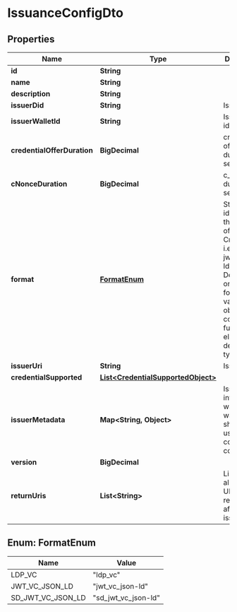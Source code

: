 # IssuanceConfigDto

## Properties

| Name                        | Type                                                                      | Description                                                                                                                                                             | Notes      |
| --------------------------- | ------------------------------------------------------------------------- | ----------------------------------------------------------------------------------------------------------------------------------------------------------------------- | ---------- |
| **id**                      | **String**                                                                |                                                                                                                                                                         | [optional] |
| **name**                    | **String**                                                                |                                                                                                                                                                         | [optional] |
| **description**             | **String**                                                                |                                                                                                                                                                         | [optional] |
| **issuerDid**               | **String**                                                                | Issuer DID                                                                                                                                                              | [optional] |
| **issuerWalletId**          | **String**                                                                | Issuer Wallet id                                                                                                                                                        | [optional] |
| **credentialOfferDuration** | **BigDecimal**                                                            | credential offer duration in second                                                                                                                                     | [optional] |
| **cNonceDuration**          | **BigDecimal**                                                            | c_nonce duration in second                                                                                                                                              | [optional] |
| **format**                  | [**FormatEnum**](#FormatEnum)                                             | String identifying the format of this Credential, i.e., jwt_vc_json-ld or ldp_vc. Depending on the format value, the object contains further elements defining the type | [optional] |
| **issuerUri**               | **String**                                                                | Issuer URI                                                                                                                                                              | [optional] |
| **credentialSupported**     | [**List&lt;CredentialSupportedObject&gt;**](CredentialSupportedObject.md) |                                                                                                                                                                         | [optional] |
| **issuerMetadata**          | **Map&lt;String, Object&gt;**                                             | Issuer public information wallet may want to show to user during consent confirmation                                                                                   | [optional] |
| **version**                 | **BigDecimal**                                                            |                                                                                                                                                                         | [optional] |
| **returnUris**              | **List&lt;String&gt;**                                                    | List of allowed URIs to be returned to after issuance                                                                                                                   | [optional] |

## Enum: FormatEnum

| Name              | Value                         |
| ----------------- | ----------------------------- |
| LDP_VC            | &quot;ldp_vc&quot;            |
| JWT_VC_JSON_LD    | &quot;jwt_vc_json-ld&quot;    |
| SD_JWT_VC_JSON_LD | &quot;sd_jwt_vc_json-ld&quot; |
